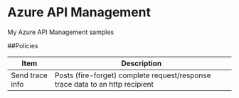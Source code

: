 # Azure API Management 
My Azure API Management samples

##Policies

| Item | Description |
|---|---|
| Send trace info | Posts (fire-forget) complete request/response trace data to an http recipient |
